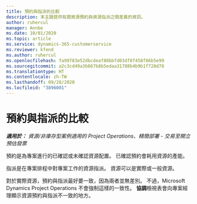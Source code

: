```yaml
---
title: 預約與指派的比較
description: 本主題提供有關資源預約與資源指派之間差異的資訊。
author: ruhercul
manager: Annbe
ms.date: 10/01/2020
ms.topic: article
ms.service: dynamics-365-customerservice
ms.reviewer: kfend
ms.author: ruhercul
ms.openlocfilehash: fa99783e52dbcdeaf80bbfd03df0f458f86b5e99
ms.sourcegitcommit: a2c3cd49a3b667b8b5edaa31788b4b9b1f728d78
ms.translationtype: HT
ms.contentlocale: zh-TW
ms.lasthandoff: 09/28/2020
ms.locfileid: "3896001"
---
```

# <a name="bookings-vs-assignments"></a>預約與指派的比較

_**適用於：** 資源/非庫存型案例適用的 Project Operations、精簡部署 - 交易至開立預估發票_

預約是為專案進行的已確認或未確認資源配置。 已確認預約會耗用資源的產能。 

指派是在專案排程中對專案工作的資源指派。 資源可以是實際或一般資源。 

對於實際資源，預約與指派最好要一致，因為兩者並無差別。 不過，Microsoft Dynamics Project Operations 不會強制這樣的一致性。 **協調**檢視表會向專案經理顯示資源預約與指派不一致的地方。
